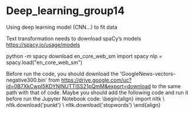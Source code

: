 # Deep_learning_group14
Using deep learning model (CNN...) to fit data 


Text transformation needs to download spaCy’s models
https://spacy.io/usage/models

python -m spacy download en_core_web_sm
import spacy
nlp = spacy.load("en_core_web_sm")


Before run the code, you should download the 'GoogleNews-vectors-negative300.bin' from https://drive.google.com/uc?id=0B7XkCwpI5KDYNlNUTTlSS21pQmM&export=download to the same path  with that of code. Maybe you should add the following code and run it before run the Jupyter Notebook code: 
\begin{align}
import nltk \\
nltk.download('punkt') \\
nltk.download('stopwords')
\end{align}
